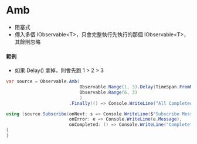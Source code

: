 # Amb

- 阻塞式
- 傳入多個 IObservable\<T>，只會完整執行先執行的那個 IObservable\<T>，其餘則忽略

#### 範例

- 如果 Delay() 拿掉，則會先跑 1 > 2 > 3

```cs
var source = Observable.Amb(
                            Observable.Range(1, 3).Delay(TimeSpan.FromMilliseconds(1)),
                            Observable.Range(6, 3)
                            )
                        .Finally(() => Console.WriteLine("All Completed !"));

using (source.Subscribe(onNext: s => Console.WriteLine($"Subscribe Message:{s}"),
                        onError: e => Console.WriteLine(e.Message),
                        onCompleted: () => Console.WriteLine("Complete")))
{
}
```